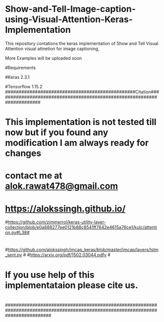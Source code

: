 # Show-and-Tell-Image-caption-using-Visual-Attention-Keras-Implementation
This repository contations the keras implementation of Show and Tell Visual Attention visual attnetion for image captioning,

More Examples will be uploaded soon

#Requirements

#Keras 2.3.1

#Tensorflow 1.15.2
################################################Citation########################################################################
#             This implementation is not tested till now but if you found any modification I am always ready for changes        #
#                contact me at alok.rawat478@gmail.com                                                                          #
#                https://alokssingh.github.io/                                                                                  #
#https://github.com/zimmerrol/keras-utility-layer-collection/blob/e0a888277ee0121b88c8541ff7642e4615a76ce1/kulc/attention.py#L38#
#                                                                                                                               #
#https://github.com/alokssingh/imcap_keras/blob/master/imcap/layers/lstm_sent.py                                                #
#https://arxiv.org/pdf/1502.03044.pdfv                                                                                          #
#  If you use help of this implementataion please cite us.                                                                      #
#                                                                                                                               #
#                                                                                                                               #
#                                                                                                                               #
#                                                                                                                               #
#################################################################################################################################
